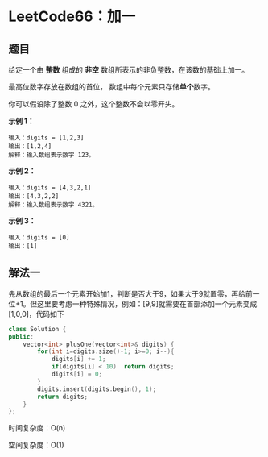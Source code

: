 # LeetCode66：加一

## 题目
给定一个由 **整数** 组成的 **非空** 数组所表示的非负整数，在该数的基础上加一。

最高位数字存放在数组的首位， 数组中每个元素只存储**单个**数字。

你可以假设除了整数 0 之外，这个整数不会以零开头。

 

**示例 1：**

```
输入：digits = [1,2,3]
输出：[1,2,4]
解释：输入数组表示数字 123。
```

**示例 2：**

```
输入：digits = [4,3,2,1]
输出：[4,3,2,2]
解释：输入数组表示数字 4321。
```

**示例 3：**

```
输入：digits = [0]
输出：[1]
```

## 解法一
先从数组的最后一个元素开始加1，判断是否大于9，如果大于9就置零，再给前一位+1。但这里要考虑一种特殊情况，例如：[9,9]就需要在首部添加一个元素变成[1,0,0]，代码如下

```cpp
class Solution {
public:
    vector<int> plusOne(vector<int>& digits) {
        for(int i=digits.size()-1; i>=0; i--){
            digits[i] += 1;
            if(digits[i] < 10)  return digits;
            digits[i] = 0;
        }
        digits.insert(digits.begin(), 1);
        return digits;
    }
};

```

时间复杂度：O(n)

空间复杂度：O(1)
